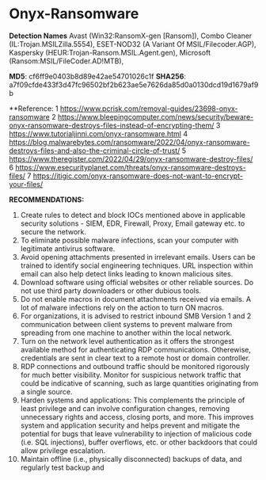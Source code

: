 # Onyx-Ransomware
**Detection Names**
Avast (Win32:RansomX-gen [Ransom]), Combo Cleaner (IL:Trojan.MSILZilla.5554), ESET-NOD32 (A Variant Of MSIL/Filecoder.AGP), Kaspersky (HEUR:Trojan-Ransom.MSIL.Agent.gen), Microsoft (Ransom:MSIL/FileCoder.AD!MTB), 

**MD5**: cf6ff9e0403b8d89e42ae54701026c1f
**SHA256**: a7f09cfde433f3d47fc96502bf2b623ae5e7626da85d0a0130dcd19d1679af9b

**Reference:
1	https://www.pcrisk.com/removal-guides/23698-onyx-ransomware
2	https://www.bleepingcomputer.com/news/security/beware-onyx-ransomware-destroys-files-instead-of-encrypting-them/
3	https://www.tutorialjinni.com/onyx-ransomware.html
4	https://blog.malwarebytes.com/ransomware/2022/04/onyx-ransomware-destroys-files-and-also-the-criminal-circle-of-trust/
5	https://www.theregister.com/2022/04/29/onyx-ransomware-destroy-files/
6	https://www.esecurityplanet.com/threats/onyx-ransomware-destroys-files/
7	https://itigic.com/onyx-ransomware-does-not-want-to-encrypt-your-files/

**RECOMMENDATIONS:**
1.	Create rules to detect and block IOCs mentioned above in applicable security solutions - SIEM, EDR, Firewall, Proxy, Email gateway etc. to secure the network.
2.	To eliminate possible malware infections, scan your computer with legitimate antivirus software.
3.	Avoid opening attachments presented in irrelevant emails. Users can be trained to identify social engineering techniques. URL inspection within email can also help detect links leading to known malicious sites.
4.	Download software using official websites or other reliable sources. Do not use third party downloaders or other dubious tools.
5.	Do not enable macros in document attachments received via emails. A lot of malware infections rely on the action to turn ON macros.
6.	For organizations, it is advised to restrict inbound SMB Version 1 and 2 communication between client systems to prevent malware from spreading from one machine to another within the local network.
7.	Turn on the network level authentication as it offers the strongest available method for authenticating RDP communications. Otherewise, credentials are sent in clear text to a remote host or domain controller.
8.	RDP connections and outbound traffic should be monitored rigorously for much better visibility. Monitor for suspicious network traffic that could be indicative of scanning, such as large quantities originating from a single source.
9.	Harden systems and applications: This complements the principle of least privilege and can involve configuration changes, removing unnecessary rights and access, closing ports, and more. This improves system and application security and helps prevent and mitigate the potential for bugs that leave vulnerability to injection of malicious code (i.e. SQL injections), buffer overflows, etc. or other backdoors that could allow privilege escalation.
10.	Maintain offline (i.e., physically disconnected) backups of data, and regularly test backup and

